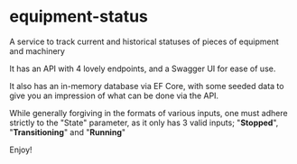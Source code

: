 # equipment-status
A service to track current and historical statuses of pieces of equipment and machinery

It has an API with 4 lovely endpoints, and a Swagger UI for ease of use.

It also has an in-memory database via EF Core, with some seeded data
to give you an impression of what can be done via the API.

While generally forgiving in the formats of various inputs,
one must adhere strictly to the "State" parameter, 
as it only has 3 valid inputs;
"**Stopped**", "**Transitioning**" and "**Running**"

Enjoy!
